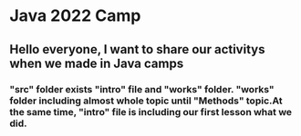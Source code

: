# Java 2022 Camp
## Hello everyone, I want to share our activitys when we made in Java camps
### "src" folder exists "intro" file and "works" folder. "works" folder including almost whole topic until "Methods" topic.At the same time, "intro" file is including our first lesson what we did.
